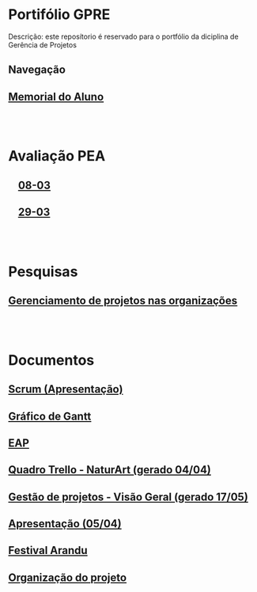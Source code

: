 # Portifólio GPRE
 Descrição: este reposítorio é reservado para o portfólio da diciplina de Gerência de Projetos
## Navegação

## [<ins>Memorial do Aluno</ins>]($root$/../Memorial%20do%20Aluno/Memorial.md)

<br><br>
# Avaliação PEA

## &nbsp;&nbsp;&nbsp; [<ins>08-03</ins>]($root$/../Avalição%20do%20PEA/PEA-08-03.md)

## &nbsp;&nbsp;&nbsp; [<ins>29-03</ins>]($root$/../Avalição%20do%20PEA/PEA-29-03.md)

<br><br/>
# Pesquisas 
## [<ins>Gerenciamento de projetos nas organizações</ins>]($root$/../docs/Gerenciamento%20de%20Projetos%20-%20Pesquisa.pdf)

<br><br>
# Documentos
## [<ins>Scrum (Apresentação)</ins>]($root$/../docs/Scrum.pdf)
## [<ins>Gráfico de Gantt</ins>]($root$/../docs/Gr%C3%A1fico%20de%20Gantt%20%20-%20CronogramaDeProjeto.pdf)
## [<ins>EAP</ins>]($root$/../docs/EAP.pdf)
## [<ins>Quadro Trello - NaturArt (gerado 04/04)</ins>]($root$/../docs/NaturArt%20_%20Trello.pdf)
## [<ins> Gestão de projetos - Visão Geral (gerado 17/05)</ins>]($root$/../docs/Gest%C3%A3o%20de%20Projetos%20-%20Vis%C3%A3o%20Geral.pdf)

## [<ins>Apresentação (05/04)</ins>]($root$/../docs/NaturArt%20_%20Trello.pdf)
## [<ins>Festival Arandu</ins>]($root$/../docs/Festival%20Arandu.pdf)


## [<ins>Organização do projeto</ins>]($root$/../docs/Festival%20Arandu.pdf)